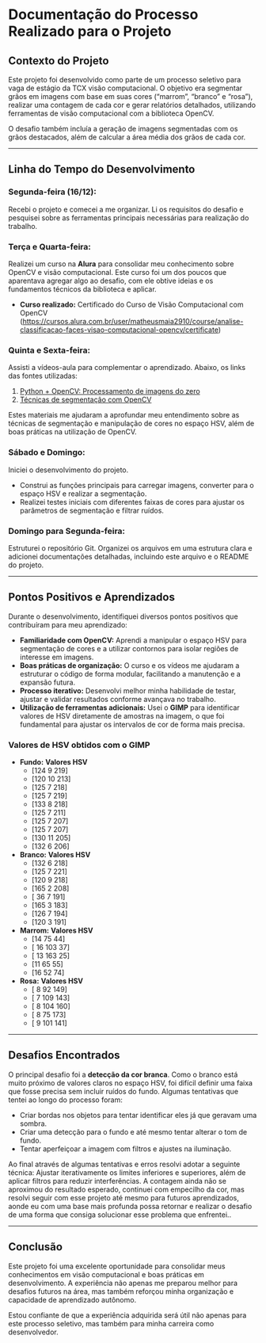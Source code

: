 # Documentação do Processo Realizado para o Projeto

## Contexto do Projeto
Este projeto foi desenvolvido como parte de um processo seletivo para vaga de estágio da TCX visão computacional. O objetivo era segmentar grãos em imagens com base em suas cores (“marrom”, “branco” e “rosa”), realizar uma contagem de cada cor e gerar relatórios detalhados, utilizando ferramentas de visão computacional com a biblioteca OpenCV.

O desafio também incluía a geração de imagens segmentadas com os grãos destacados, além de calcular a área média dos grãos de cada cor.

---

## Linha do Tempo do Desenvolvimento

### **Segunda-feira (16/12):**
Recebi o projeto e comecei a me organizar. Li os requisitos do desafio e pesquisei sobre as ferramentas principais necessárias para realização do trabalho.

### **Terça e Quarta-feira:**
Realizei um curso na **Alura** para consolidar meu conhecimento sobre OpenCV e visão computacional. Este curso foi um dos poucos que aparentava agregar algo ao desafio, com ele obtive ideias e os fundamentos técnicos da biblioteca e aplicar.
- **Curso realizado:** Certificado do Curso de Visão Computacional com OpenCV
(https://cursos.alura.com.br/user/matheusmaia2910/course/analise-classificacao-faces-visao-computacional-opencv/certificate)


### **Quinta e Sexta-feira:**
Assisti a vídeos-aula para complementar o aprendizado. Abaixo, os links das fontes utilizadas:
1. [Python + OpenCV: Processamento de imagens do zero](https://www.youtube.com/watch?v=oAH_GJclePY&list=PL-t7zzWJWPtx3enns2ZAV6si2p9zGhZJX)
2. [Técnicas de segmentação com OpenCV](https://www.youtube.com/watch?v=PMspTfswXvc)

Estes materiais me ajudaram a aprofundar meu entendimento sobre as técnicas de segmentação e manipulação de cores no espaço HSV, além de boas práticas na utilização de OpenCV.

### **Sábado e Domingo:**
Iniciei o desenvolvimento do projeto.
- Construi as funções principais para carregar imagens, converter para o espaço HSV e realizar a segmentação.
- Realizei testes iniciais com diferentes faixas de cores para ajustar os parâmetros de segmentação e filtrar ruídos.

### **Domingo para Segunda-feira:**
Estruturei o repositório Git. Organizei os arquivos em uma estrutura clara e adicionei documentações detalhadas, incluindo este arquivo e o README do projeto.

---

## Pontos Positivos e Aprendizados
Durante o desenvolvimento, identifiquei diversos pontos positivos que contribuíram para meu aprendizado:

- **Familiaridade com OpenCV:** Aprendi a manipular o espaço HSV para segmentação de cores e a utilizar contornos para isolar regiões de interesse em imagens.
- **Boas práticas de organização:** O curso e os vídeos me ajudaram a estruturar o código de forma modular, facilitando a manutenção e a expansão futura.
- **Processo iterativo:** Desenvolvi melhor minha habilidade de testar, ajustar e validar resultados conforme avançava no trabalho.
- **Utilização de ferramentas adicionais:** Usei o **GIMP** para identificar valores de HSV diretamente de amostras na imagem, o que foi fundamental para ajustar os intervalos de cor de forma mais precisa.

### Valores de HSV obtidos com o GIMP
- **Fundo:**
  **Valores HSV**
  - [124   9 219]
  - [120  10 213]
  - [125   7 218]
  - [125   7 219]
  - [133   8 218]
  - [125   7 211]
  - [125   7 207]
  - [125   7 207]
  - [130  11 205]
  - [132   6 206]
- **Branco:**
  **Valores HSV**
  - [132   6 218]
  - [125   7 221]
  - [120   9 218]
  - [165   2 208]
  - [ 36   7 191]
  - [165   3 183]
  - [126   7 194]
  - [120   3 191]
- **Marrom:**
   **Valores HSV**
  - [14 75 44]
  - [ 16 103  37]
  - [ 13 163  25]
  - [11 65 55]
  - [16 52 74]
- **Rosa:**
  **Valores HSV**
  - [  8  92 149]
  - [  7 109 143]
  - [  8 104 160]
  - [  8  75 173]
  - [  9 101 141]

---

## Desafios Encontrados
O principal desafio foi a **detecção da cor branca**. Como o branco está muito próximo de valores claros no espaço HSV, foi difícil definir uma faixa que fosse precisa sem incluir ruídos do fundo. Algumas tentativas que tentei ao longo do processo foram: 
- Criar bordas nos objetos para tentar identificar eles já que geravam uma sombra.
- Criar uma detecção para o fundo e até mesmo tentar alterar o tom de fundo.
- Tentar aperfeiçoar a imagem com filtros e ajustes na iluminação.

Ao final através de algumas tentativas e erros resolvi adotar a seguinte técnica:
Ajustar iterativamente os limites inferiores e superiores, além de aplicar filtros para reduzir interferências.
A contagem ainda não se aproximou do resultado esperado, continuei com empecilho da cor, mas resolvi seguir com esse projeto até mesmo para futuros aprendizados, aonde eu com uma base mais profunda possa retornar e realizar o desafio de uma forma que consiga solucionar esse problema que enfrentei..

---

## Conclusão
Este projeto foi uma excelente oportunidade para consolidar meus conhecimentos em visão computacional e boas práticas em desenvolvimento. A experiência não apenas me preparou melhor para desafios futuros na área, mas também reforçou minha organização e capacidade de aprendizado autônomo.

Estou confiante de que a experiência adquirida será útil não apenas para este processo seletivo, mas também para minha carreira como desenvolvedor.

